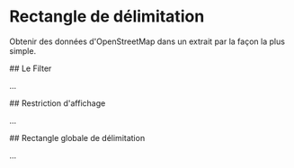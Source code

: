 Rectangle de délimitation
=========================

Obtenir des données d'OpenStreetMap dans un extrait par la façon la plus simple.

<a name="filter"/>
## Le Filter

...
<!--
Der einfachste Weg, an alle Daten in einer Bounding-Box zu kommen, ist,
die explizit so zu formulieren [(Link)](https://overpass-turbo.eu/?lat=51.4775&lon=0.0&zoom=16&Q=nwr%2851%2E477%2C%2D0%2E001%2C51%2E478%2C0%2E001%29%3B%0Aout%3B):

    nwr(51.477,-0.001,51.478,0.001);
    out;

Dabei steht `(51.477,-0.001,51.478,0.001)` für die Bounding Box:

* `51.477` ist der Breitengrad (_Latitude_) des südlichen Randes
* `-0.001` ist der Längengrad (_Longitude_) des westlichen Randes
* `51.478` ist der Breitengrad (_Latitude_) des nördlichen Randes
* `-0.001` ist der Längengrad (_Longitude_) des östlichen Randes

Die Overpass API verwendet ausschließlich Dezimalbrüche,
die Minuten-Sekunden-Notation oder Minuten-Dezimalbruch-Notation wird nicht unterstützt.

Der Wert für den südlichen Rand muss stets kleiner sein als der Wert für den nördlichen Rand,
da im Breitengrad-Längengrad-Koordinatensystem die Grade vom Südpol zum Nordpol wachsen, von -90.0 bis +90.0.

Im Gegensatz dazu steigen die Längengrade zwar von Westen nach Osten ebenfalls fast überall an.
Es gibt aber den sogenannten Anitmeridian, im Deutschen oft mit der "Datumsgrenze" verwechselt;
dort springt der Wert von +180.0 auf -180.0.
Er verläuft zwischen Nordpol und Südpol durch den Pazifik.
In nahezu allen Fällen ist also ebenfalls der westliche Wert kleiner als der östliche Wert,
es sei denn, man will eine Bounding-Box über den Antimeridian spannen.

Meistens ist es recht mühsam,
die passende Bounding-Box selbst herauszufinden.
Daher haben fast alle der unter [Verwendung](../targets/index.md) beschriebenen Programme Komfortfunktionen dafür.
Bei [Overpass Turbo](../targets/turbo.md#convenience) und auch [JOSM](../targets/josm.md)
werden vor dem Absenden der Anfrage alle Vorkommen der Zeichenfolge `{{bbox}}` durch die sichtbare Bounding-Box ersetzt. Damit kann man eine Abfrage wie oben allgemeiner schreiben als [(Link)](https://overpass-turbo.eu/?lat=51.4775&lon=0.0&zoom=16&Q=nwr%28%7B%7Bbbox%7D%7D%29%3B%0Aout%3B)

    nwr({{bbox}});
    out;

Die Abfrage wirkt dann in der jeweils sichtbaren Bounding-Box.

Beachten Sie, dass einige Elemente in der Darstellung gestrichelt werden.
Das ist der Hinweis auf ein größeres Problem, dem wir [im nächsten Abschnitt](osm_types.md) nachgehen werden:
Es werden zwar formal vollständige Objekte geliefert,
aber diese Objekte haben hier unvollständige Geometrien,
da wir dies in der Abfrage so spezifiziert haben.
-->

<a name="crop"/>
## Restriction d'affichage

...
<!--
Eine zweite Situation, in der Bounding-Boxen vorkommen,
ist bei der Ausgabebegrenzung mit ``out geom``.
Möchte man einen _Way_ oder eine _Relation_ auf der Karte visualisieren,
so muss die Overpass API [explizit anweisen](../targets/formats.md#extras),
das Objekt entgegen der OSM-Konventionen mit Koordinaten auszustatten.

Im Falle von Relationen kann dies zu großen Datenmengen führen.
So wird in [diesem Beispiel](https://overpass-turbo.eu/?lat=51.4775&lon=0.0&zoom=16&Q=relation%2851%2E477%2C%2D0%2E001%2C51%2E478%2C0%2E001%29%3B%0Aout%20geom%3B) ungefragt Geometrie quer durch England ausgeliefert,
obwohl nur ein paar hundert Quadratmeter im Fokus gewesen sind:

    relation(51.477,-0.001,51.478,0.001);
    out geom;

Die Datenmenge kann eingeschränkt werden,
indem bei der Ausgabe [explizit](https://overpass-turbo.eu/?lat=51.4775&lon=0.0&zoom=16&Q=relation%2851%2E477%2C%2D0%2E001%2C51%2E478%2C0%2E001%29%3B%0Aout%20geom%2851%2E47%2C%2D0%2E01%2C51%2E49%2C0%2E01%29%3B) nur Koordinaten aus einer übergebenen Bounding-Box angefordert werden:

    relation(51.477,-0.001,51.478,0.001);
    out geom(51.47,-0.01,51.49,0.01);

Die Bounding-Box wird direkt hinter ``geom`` notiert.
Sie kann sowohl gleich als auch verschieden von Bounding-Boxen aus vorangehenden Statements sein.
In diesem Fall haben wir uns durch verschiedene Bounding-Boxen zu einem sehr breiten Reserverand entschieden.

Zu einzeln vorkommenden _Nodes_ werden dabei die Koordinaten genau dann mitgeliefert,
wenn diese innerhalb der Bounding-Box liegen.

Bei _Ways_ nicht nur die Koordinaten aller _Nodes_ in der Bounding-Box mitgeliefert,
sondern auch die jeweils nächste und vorausgehende Koordinate,
auch wenn sie bereits außerhalb der Bounding-Box liegt.
Um dies [im Beispiel](https://overpass-turbo.eu/?lat=51.4775&lon=0.0&zoom=18&Q=way%5Bname%3D%22Blackheath%20Avenue%22%5D%2851%2E477%2C%2D0%2E001%2C51%2E478%2C0%2E001%29%3B%0Aout%20geom%2851%2E477%2C%2D0%2E002%2C51%2E479%2C0%2E002%29%3B) zu sehen, bitte nach dem Ausführen auf _Daten_ oben rechts klicken;
Herumschieben der Karte zeigt auch, wo abgeschnitten worden ist:

    way[name="Blackheath Avenue"](51.477,-0.001,51.478,0.001);
    out geom(51.477,-0.002,51.479,0.002);

Nur ein Teil der _Nodes_ im _Way_ hat hier Koordinaten.

Die mit Koordinaten versehenen Abschnitte des Ways [können unzusammenhängend](https://overpass-turbo.eu/?lat=51.4735&lon=-0.007&zoom=17&Q=way%5Bname%3D%22Hyde%20Vale%22%5D%3B%0Aout%20geom%2851%2E472%2C%2D0%2E009%2C51%2E475%2C%2D0%2E005%29%3B) sein,
auch bei einem einzelnen Way:

    way[name="Hyde Vale"];
    out geom(51.472,-0.009,51.475,-0.005);

Es reicht dazu eine mäßige Kurve aus der Bounding-Box und wieder hinein wie in diesem Beispiel.

Bei _Relations_ werden _Ways_ mit allen ihren _Nodes_ expandiert,
wenn zumindest eine der _Nodes_ dieses Ways innerhalb der Bounding-Box liegt.
Andere _Ways_ werden nicht expandiert.
Innerhalb dieser _Ways_ werden wie bei einzelnen _Ways_ die _Nodes_ innerhalb der Bounding Box plus eine Extra-_Node_ mit Koordinaten versehen.

Ebenso wie bei der Bounding-Box als Filter haben die meisten Programme einen Mechanismus,
um die Bounding Box selbsttätig einzufügen.
Bei [Overpass Turbo](../targets/turbo.md#convenience) tut dies wie oben ``{{bbox}}``, [(Beispiel)](https://overpass-turbo.eu/?lat=51.4775&lon=0.0&zoom=16&Q=relation%28%7B%7Bbbox%7D%7D%29%3B%0Aout%20geom%28%7B%7Bbbox%7D%7D%29%3B):

    relation({{bbox}});
    out geom({{bbox}});
-->

<a name="global"/>
## Rectangle globale de délimitation

...

